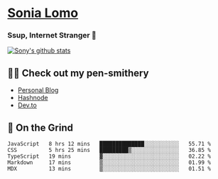 # [Sonia Lomo](https://sonylomo.github.io/) 
### Ssup, Internet Stranger 🤩

<a href="https://github.com/sonylomo/github-readme-stats">
  <img align="center" src="https://media.giphy.com/media/lU05nFSW6Y2A/giphy.gif" alt="Sony's github stats" />
</a>

## ✍🏾 Check out my pen-smithery
- [Personal Blog](https://www.sonylomo.dev/blog)
- [Hashnode](https://sonylomo.hashnode.dev/)
- [Dev.to](https://dev.to/sonylomo)

## 🤡 On the Grind
<!--START_SECTION:waka-->

```text
JavaScript   8 hrs 12 mins   ██████████████░░░░░░░░░░░   55.71 %
CSS          5 hrs 25 mins   █████████▒░░░░░░░░░░░░░░░   36.85 %
TypeScript   19 mins         ▓░░░░░░░░░░░░░░░░░░░░░░░░   02.22 %
Markdown     17 mins         ▒░░░░░░░░░░░░░░░░░░░░░░░░   01.99 %
MDX          13 mins         ▒░░░░░░░░░░░░░░░░░░░░░░░░   01.51 %
```

<!--END_SECTION:waka-->
